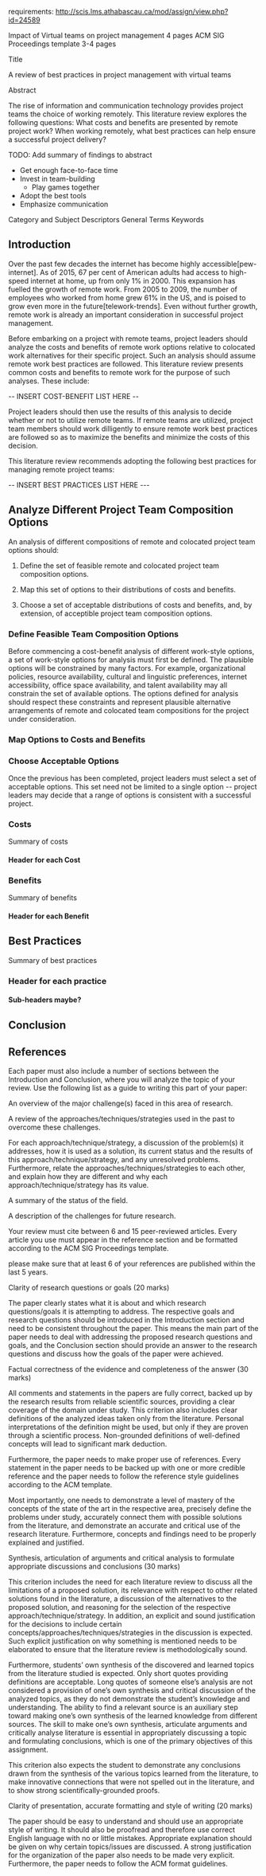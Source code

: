 requirements: http://scis.lms.athabascau.ca/mod/assign/view.php?id=24589

Impact of Virtual teams on project management
4 pages
 ACM SIG Proceedings template
 3-4 pages

Title

A review of best practices in project management with virtual teams

Abstract

The rise of information and communication technology provides project teams the choice of working remotely. This literature review explores the following questions: What costs and benefits are presented by remote project work? When working remotely, what best practices can help ensure a successful project delivery?

TODO: Add summary of findings to abstract

 - Get enough face-to-face time
 - Invest in team-building
   - Play games together
 - Adopt the best tools
 - Emphasize communication

Category and Subject Descriptors
General Terms
Keywords

## Introduction

Over the past few decades the internet has become highly accessible[pew-internet]. As of 2015, 67 per cent of American adults had access to high-speed internet at home, up from only 1% in 2000. This expansion has fuelled the growth of remote work. From 2005 to 2009, the number of employees who worked from home grew 61% in the US, and is poised to grow even more in the future[telework-trends]. Even without further growth, remote work is already an important consideration in successful project management.

Before embarking on a project with remote teams, project leaders should analyze the costs and benefits of remote work options relative to colocated work alternatives for their specific project. Such an analysis should assume remote work best practices are followed. This literature review presents common costs and benefits to remote work for the purpose of such analyses. These include:

-- INSERT COST-BENEFIT LIST HERE --

Project leaders should then use the results of this analysis to decide whether or not to utilize remote teams. If remote teams are utilized, project team members should work dilligently to ensure remote work best practices are followed so as to maximize the benefits and minimize the costs of this decision.

This literature review recommends adopting the following best practices for managing remote project teams:

-- INSERT BEST PRACTICES LIST HERE ---

## Analyze Different Project Team Composition Options

An analysis of different compositions of remote and colocated project team options should:

  1. Define the set of feasible remote and colocated project team composition options.

  2. Map this set of options to their distributions of costs and benefits.

  3. Choose a set of acceptable distributions of costs and benefits, and, by extension, of acceptible project team composition options.

### Define Feasible Team Composition Options

Before commencing a cost-benefit analysis of different work-style options, a set of work-style options for analysis must first be defined. The plausible options will be constrained by many factors. For example, organizational policies, resource availability, cultural and linguistic preferences, internet accessibility, office space availability, and talent availability may all constrain the set of available options. The options defined for analysis should respect these constraints and represent plausible alternative arrangements of remote and colocated team compositions for the project under consideration. 

### Map Options to Costs and Benefits

### Choose Acceptable Options

Once the previous has been completed, project leaders must select a set of acceptable options. This set need not be limited to a single option -- project leaders may decide that a range of options is consistent with a successful project. 

### Costs

Summary of costs

#### Header for each Cost

### Benefits

Summary of benefits

#### Header for each Benefit

## Best Practices

Summary of best practices

### Header for each practice
#### Sub-headers maybe?

## Conclusion

## References

Each paper must also include a number of sections between the Introduction and Conclusion, where you will analyze the topic of your review. Use the following list as a guide to writing this part of your paper:

An overview of the major challenge(s) faced in this area of research.

A review of the approaches/techniques/strategies used in the past to overcome these challenges.

For each approach/technique/strategy, a discussion of the problem(s) it addresses, how it is used as a solution, its current status and the results of this approach/technique/strategy, and any unresolved problems. Furthermore, relate the approaches/techniques/strategies to each other, and explain how they are different and why each approach/technique/strategy has its value.

A summary of the status of the field.

A description of the challenges for future research.

Your review must cite between 6 and 15 peer-reviewed articles. Every article you use must appear in the reference section and be formatted according to the ACM SIG Proceedings template.

please make sure that at least 6 of your references are published within the last 5 years.

Clarity of research questions or goals (20 marks)

The paper clearly states what it is about and which research questions/goals it is attempting to address. The respective goals and research questions should be introduced in the Introduction section and need to be consistent throughout the paper. This means the main part of the paper needs to deal with addressing the proposed research questions and goals, and the Conclusion section should provide an answer to the research questions and discuss how the goals of the paper were achieved.

Factual correctness of the evidence and completeness of the answer (30 marks)

All comments and statements in the papers are fully correct, backed up by the research results from reliable scientific sources,  providing a clear coverage of the domain under study. This criterion also includes clear definitions of the analyzed ideas taken only from the literature. Personal interpretations of the definition might be used, but only if they are proven through a scientific process. Non-grounded definitions of well-defined concepts will lead to significant mark deduction.

Furthermore, the paper needs to make proper use of references. Every statement in the paper needs to be backed up with one or more credible reference and the paper needs to follow the reference style guidelines according to the ACM template.

Most importantly, one needs to demonstrate a level of mastery of the concepts of the state of the art in the respective area, precisely define the problems under study, accurately connect them with possible solutions from the literature, and demonstrate an accurate and critical use of the research literature. Furthermore, concepts and findings need to be properly explained and justified.

Synthesis, articulation of arguments and critical analysis to formulate appropriate discussions and conclusions (30 marks)

This criterion includes the need for each literature review to discuss all the limitations of a proposed solution, its relevance with respect to other related solutions found in the literature, a discussion of the alternatives to the proposed solution, and reasoning for the selection of the respective approach/technique/strategy. In addition, an explicit and sound justification for the decisions to include certain concepts/approaches/techniques/strategies in the discussion is expected. Such explicit justification on why something is mentioned needs to be elaborated to ensure that the literature review is methodologically sound.

Furthermore, students’ own synthesis of the discovered and learned topics from the literature studied is expected. Only short quotes providing definitions are acceptable. Long quotes of someone else’s analysis are not considered a provision of one’s own synthesis and critical discussion of the analyzed topics, as they do not demonstrate the student’s knowledge and understanding. The ability to find a relevant source is an auxiliary step toward making one’s own synthesis of the learned knowledge from different sources. The skill to make one’s own synthesis, articulate arguments and critically analyse literature is essential in appropriately discussing a topic and formulating conclusions, which is one of the primary objectives of this assignment.

This criterion also expects the student to demonstrate any conclusions drawn from the synthesis of the various topics learned from the literature, to make innovative connections that were not spelled out in the literature, and to show strong scientifically-grounded proofs.

Clarity of presentation, accurate formatting and style of writing (20 marks)

The paper should be easy to understand and should use an appropriate style of writing. It should also be proofread and therefore use correct English language with no or little mistakes. Appropriate explanation should be given on why certain topics/issues are discussed. A strong justification for the organization of the paper also needs to be made very explicit. Furthermore, the paper needs to follow the ACM format guidelines.